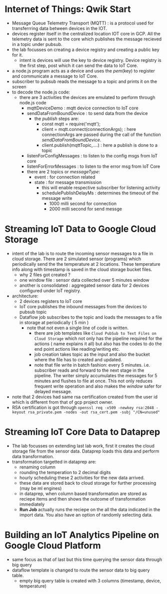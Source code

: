 # Internet of Things: Qwik Start
* Message Queue Telemetry Transport (MQTT) : is a protocol used for transferrring data between devices in the IOT.
* devices register itself in the centralized location IOT core in GCP. All the telemetry data is sent to the core which publishes the message recieved in a topic under pubsub.
* the lab focusses on creating a device registry and creating a public key for it.
  * intent is devices will use the key to device registry. Device registry is the first step, post which it can send the data to IoT Core.
* a node.js program acts as a device and uses the *pem*(key) to register and communicate a message to IoT Core.
* subscriber to pubsub reads the message to a topic and prints it on the screen
* to decode the node.js code:
  * there are 3 activities the devices are emulated to perform through node.js code
    * mqttDeviceDemo : mqtt device connection to IoT core
    * sendDataFromBoundDevice : to send data from the device
      * the *publish* steps are:
         * const mqtt = require('mqtt');
         * client = mqtt.connect(connectionArgs); : here connectionArgs are passed during the call of the function *sendDataFromBoundDevice*.
         * client.publish(mqttTopic,....) : here a publish is done to a topic 
    * listenForConfigMessages : to listen to the config msgs from IoT core
    * listenForErrorMessages : to listen to the error msg from IoT Core
    * there are 2 topics or *messageType*:
      * event : for connection related
      * state : for message transmission
         * this will enable respective subscriber for listening activity
         * schedulePublishDelayMs : determines the timeout of the message write
            * 1000 milli second for connection 
            * 2000 milli second for send messge 

# Streaming IoT Data to Google Cloud Storage
* intent of the lab is to route the incoming sensor messages to a file in cloud storage. There are 2 simulated sensor (programs) which periodically send the the temperature at 2 locations. These temperature info along with timestamp is saved in the cloud storage bucket files.
   * why 2 files got created ?  
    * one window file : sensor data collected over 5 minutes window
    * another is consolidated : aggregated sensor data for 2 devices configured under IoT registry.
* architecture:
  * 2 devices registers to IoT core
  * IoT core publishes the inbound messages from the devices to pubsub topic
  * Dataflow job subscribes to the topic and loads the messages to a file in storage at periodically ( 5 min )
    * note that not even a single line of code is written.
      * there are job templates like  ```Cloud PubSub to Text Files on Cloud Storage``` which not only has the pipeline required for the actions ( name explains it all) but also has the codes to do the end point actions like reading/writing etc.
      * job creation takes topic as the input and also the bucket where the file has to created and updated.
      * note that file write in batch fashion: every 5 minutes. i.e. subscriber reads and forward to the next stage in the pipeline. The writer simply accumulates the messages for 5 minutes and flushes to file at once. This not only reduces frequent write operation and also makes the *window* safer for delayed message.
* note that 2 devices had same rsa certification created from the user id which is different from that of gcp project owner.
 * RSA certification is got through 
   ```openssl req -x509 -newkey rsa:2048 -keyout rsa_private.pem -nodes -out rsa_cert.pem -subj "/CN=unused"```
# Streaming IoT Core Data to Dataprep
* The lab focusses on extending last lab work, first it creates the cloud storage file from the sensor data. Dataprep loads this data and perform data transformation.
* transformation targetted in dataprep are:
  * renaming column
  * rounding the temperation to 2 decimal digits
  * hourly scheduling these 2 activities for the new data arrived.
  * these data are stored back to cloud storage for further processing (may be ml engines)
  * in dataprep, when column based transformation are stored as reciepe items and then shows the outcome of transformation immediately
  * **Run Job** actually runs the reciepe on the all the data indicated in the import data. You also have an option of randomly selecting data.

# Building an IoT Analytics Pipeline on Google Cloud Platform
* same focus as that of last but this time querying the sensor data through big query
* dataflow template is changed to route the sensor data to big query table.
  * empty big query table is created with 3 columns (timestamp, device, temperature)
  
